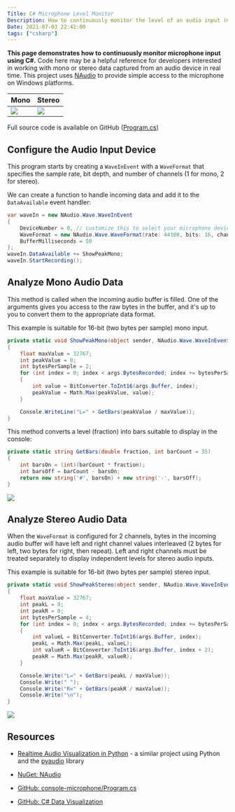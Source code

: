 ```yaml
---
Title: C# Microphone Level Monitor
Description: How to continuously monitor the level of an audio input (mono or stereo) with C#
Date: 2021-07-03 22:42:00
tags: ["csharp"]
---
```




**This page demonstrates how to continuously monitor microphone input using C#.** Code here may be a helpful reference  for developers interested in working with mono or stereo data captured from an audio device in real time. This project uses [NAudio](https://www.nuget.org/packages/NAudio) to provide simple access to the microphone on Windows platforms.

Mono | Stereo
---|---
<img src='https://swharden.com/static/2021/07/03/microphone-mono.gif'>|<img src='https://swharden.com/static/2021/07/03/microphone-stereo.gif'>

 Full source code is available on GitHub ([Program.cs](https://github.com/swharden/Csharp-Data-Visualization/blob/master/examples/2021-07-03-console-microphone/Program.cs))



## Configure the Audio Input Device

This program starts by creating a `WaveInEvent` with a `WaveFormat` that specifies the sample rate, bit depth, and number of channels (1 for mono, 2 for stereo).

We can create a function to handle incoming data and add it to the `DataAvailable` event handler:

```cs
var waveIn = new NAudio.Wave.WaveInEvent
{
    DeviceNumber = 0, // customize this to select your microphone device
    WaveFormat = new NAudio.Wave.WaveFormat(rate: 44100, bits: 16, channels: 1),
    BufferMilliseconds = 50
};
waveIn.DataAvailable += ShowPeakMono;
waveIn.StartRecording();
```

## Analyze Mono Audio Data

This method is called when the incoming audio buffer is filled. One of the arguments gives you access to the raw bytes in the buffer, and it's up to you to convert them to the appropriate data format. 

This example is suitable for 16-bit (two bytes per sample) mono input.

```cs
private static void ShowPeakMono(object sender, NAudio.Wave.WaveInEventArgs args)
{
    float maxValue = 32767;
    int peakValue = 0;
    int bytesPerSample = 2;
    for (int index = 0; index < args.BytesRecorded; index += bytesPerSample)
    {
        int value = BitConverter.ToInt16(args.Buffer, index);
        peakValue = Math.Max(peakValue, value);
    }

    Console.WriteLine("L=" + GetBars(peakValue / maxValue));
}
```

This method converts a level (fraction) into bars suitable to display in the console:

```cs
private static string GetBars(double fraction, int barCount = 35)
{
    int barsOn = (int)(barCount * fraction);
    int barsOff = barCount - barsOn;
    return new string('#', barsOn) + new string('-', barsOff);
}
```

<div class="text-center">

![](https://swharden.com/static/2021/07/03/microphone-mono.gif)

</div>

## Analyze Stereo Audio Data

When the `WaveFormat` is configured for 2 channels, bytes in the incoming audio buffer will have left and right channel values interleaved (2 bytes for left, two bytes for right, then repeat). Left and right channels must be treated separately to display independent levels for stereo audio inputs.

This example is suitable for 16-bit (two bytes per sample) stereo input.

```cs
private static void ShowPeakStereo(object sender, NAudio.Wave.WaveInEventArgs args)
{
    float maxValue = 32767;
    int peakL = 0;
    int peakR = 0;
    int bytesPerSample = 4;
    for (int index = 0; index < args.BytesRecorded; index += bytesPerSample)
    {
        int valueL = BitConverter.ToInt16(args.Buffer, index);
        peakL = Math.Max(peakL, valueL);
        int valueR = BitConverter.ToInt16(args.Buffer, index + 2);
        peakR = Math.Max(peakR, valueR);
    }

    Console.Write("L=" + GetBars(peakL / maxValue));
    Console.Write(" ");
    Console.Write("R=" + GetBars(peakR / maxValue));
    Console.Write("\n");
}
```

<div class="text-center">

![](https://swharden.com/static/2021/07/03/microphone-stereo.gif)

</div>

## Resources

* [Realtime Audio Visualization in Python](https://swharden.com/blog/2016-07-19-realtime-audio-visualization-in-python/) - a similar project using Python and the [pyaudio](http://people.csail.mit.edu/hubert/pyaudio/) library

* [NuGet: NAudio](https://www.nuget.org/packages/NAudio)

* [GitHub: console-microphone/Program.cs](https://github.com/swharden/Csharp-Data-Visualization/blob/master/examples/2021-07-03-console-microphone/Program.cs)

* [GitHub: C# Data Visualization](https://github.com/swharden/Csharp-Data-Visualization)
